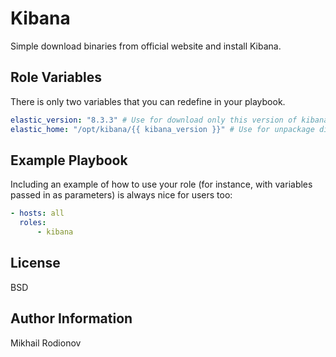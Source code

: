 Kibana
=========

Simple download binaries from official website and install Kibana.

Role Variables
--------------

There is only two variables that you can redefine in your playbook.

```yaml
elastic_version: "8.3.3" # Use for download only this version of kibana
elastic_home: "/opt/kibana/{{ kibana_version }}" # Use for unpackage distro and create KIBANA_HOME variable
```

Example Playbook
----------------

Including an example of how to use your role (for instance, with variables passed in as parameters) is always nice for users too:

```yaml
- hosts: all
  roles:
      - kibana
```

License
-------

BSD

Author Information
------------------

Mikhail Rodionov
